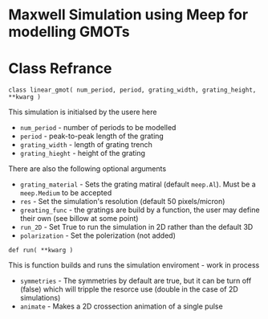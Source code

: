 # Maxwell Simulation using Meep for modelling GMOTs

# Class Refrance

```class linear_gmot( num_period, period, grating_width, grating_height, **kwarg )```

This simulation is initialsed by the usere here

 * ```num_period``` - number of periods to be modelled
 * ```period``` - peak-to-peak length of the grating
 * ```grating_width``` - length of grating trench
 * ```grating_hieght``` - height of the grating

There are also the following optional arguments

 * ```grating_material``` - Sets the grating matiral (default ```meep.Al```). Must be a ```meep.Medium``` to be accepted
 * ```res``` - Set the simulation's resolution (default 50 pixels/micron)
 * ```greating_func``` - the gratings are build by a function, the user may define their own (see billow at some point)
 * ```run_2D``` - Set True to run the simulation in 2D rather than the default 3D
 * ```polarization``` - Set the polerization (not added)

```def run( **kwarg )```

This is function builds and runs the simulation enviroment - work in process

 * ```symmetries``` - The symmetries by default are true, but it can be turn off (false) which will tripple the resorce use (double in the case of 2D simulations)
 * ```animate``` - Makes a 2D crossection animation of a single pulse 
